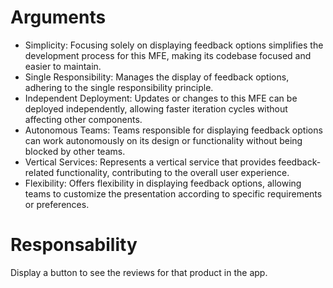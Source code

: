 # Arguments
- Simplicity: Focusing solely on displaying feedback options simplifies the development process for this MFE, making its codebase focused and easier to maintain.
- Single Responsibility: Manages the display of feedback options, adhering to the single responsibility principle.
- Independent Deployment: Updates or changes to this MFE can be deployed independently, allowing faster iteration cycles without affecting other components.
- Autonomous Teams: Teams responsible for displaying feedback options can work autonomously on its design or functionality without being blocked by other teams.
- Vertical Services: Represents a vertical service that provides feedback-related functionality, contributing to the overall user experience.
- Flexibility: Offers flexibility in displaying feedback options, allowing teams to customize the presentation according to specific requirements or preferences.

# Responsability
Display a button to see the reviews for that product in the app.
